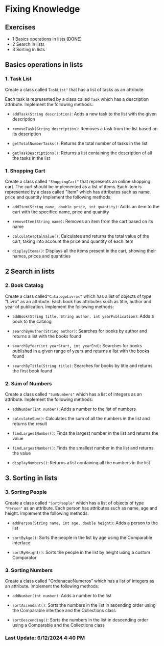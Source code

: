 # Fixing Knowledge

## Exercises

- 1 Basics operations in lists (DONE)
- 2 Search in lists
- 3 Sorting in lists

## Basics operations in lists

### 1. Task List

Create a class called ``TaskList"`` that has a list of tasks as an attribute

Each task is represented by a class called ``Task`` which has a description attribute. Implement the following methods:

- ``addTask(String description)``: Adds a new task to the list with the given description

- ``removeTask(String description)``: Removes a task from the list based on its description

- ``getTotalNumberTasks()``: Returns the total number of tasks in the list

- ``getTaskDescriptions()``: Returns a list containing the description of all the tasks in the list

### 1. Shopping Cart

Create a class called ``"ShoppingCart"`` that represents an online shopping cart. The cart should be implemented as a list of items. Each item is represented by a class called "Item" which has attributes such as name, price and quantity
Implement the following methods:

- ``addItem(String name, double price, int quantity)``: Adds an item to the cart with the specified name, price and quantity

- ``removeItem(String name)``: Removes an item from the cart based on its name

- ``calculateTotalValue()``: Calculates and returns the total value of the cart, taking into account the price and quantity of each item

- ``displayItems()``: Displays all the items present in the cart, showing their names, prices and quantities

## 2 Search in lists

### 2. Book Catalog

Create a class called``"CatalogoLivros"`` which has a list of objects of type "Livro" as an attribute. Each book has attributes such as title, author and year of publication. Implement the following methods:

- ``addBook(String title, String author, int yearPublication)``: Adds a book to the catalog

- ``searchByAuthor(String author)``: Searches for books by author and returns a list with the books found

- ``searchByYear(int yearStart, int yearEnd)``: Searches for books published in a given range of years and returns a list with the books found

- ``searchByTitle(String title)``: Searches for books by title and returns the first book found

### 2. Sum of Numbers

Create a class called ``"SumNumbers"`` which has a list of integers as an attribute. Implement the following methods:

- ``addNumber(int number)``: Adds a number to the list of numbers

- ``calculateSum()``: Calculates the sum of all the numbers in the list and returns the result

- ``findLargestNumber()``: Finds the largest number in the list and returns the value

- ``findLargestNumber()``: Finds the smallest number in the list and returns the value

- ``displayNumbers()``: Returns a list containing all the numbers in the list

## 3. Sorting in lists

### 3. Sorting People

Create a class called ``"SortPeople"`` which has a list of objects of type ``"Person"`` as an attribute. Each person has attributes such as name, age and height. Implement the following methods:

- ``addPerson(String name, int age, double height)``: Adds a person to the list

- ``sortByAge()``: Sorts the people in the list by age using the Comparable interface

- ``sortByHeight()``: Sorts the people in the list by height using a custom Comparator

### 3. Sorting Numbers

Create a class called "OrdenacaoNumeros" which has a list of integers as an attribute. Implement the following methods:

- ``addNumber(int number)``: Adds a number to the list

- ``sortAscendant()``: Sorts the numbers in the list in ascending order using the Comparable interface and the Collections class

- ``sortDescending()``: Sorts the numbers in the list in descending order using a Comparable and the Collections class

### Last Update: 6/12/2024 4:40 PM
